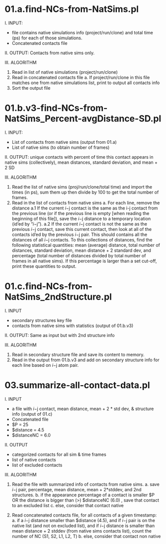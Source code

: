 # 01.a.find-NCs-from-NatSims.pl
I. INPUT: 
- file contains native simulations info (project/run/clone) and total time (ps) for each of those simulations.
- Concatenated contacts file

II. OUTPUT: Contacts from native sims only.

III. ALGORITHM
1. Read in list of native simulations (project/run/clone)
2. Read in concatenated contacts file
a. If project/run/clone in this file matches one from native simulations list, print to output all contacts info
3. Sort the output file


# 01.b.v3-find-NCs-from-NatSims_Percent-avgDistance-SD.pl
I. INPUT:
- List of contacts from native sims (output from 01.a)
- List of native sims (to obtain number of frames)

II. OUTPUT: unique contacts with percent of time this contact appears in native sims (collectively), mean distances, standard deviation, and mean + 2 SD

III. ALGORITHM
1. Read the list of native sims (proj/run/clone/total time) and import the times (in ps), sum them up then divide by 100 to get the total number of frames.
2. Read in the list of contacts from native sims
a. For each line, remove the distance
a.1 If the current $i-$j contact is the same as the i-j contact from the previous line (or if the previous line is empty [when reading the beginning of this file]), save the $i-$j distance to a temporary location (id’ed by “$i-$j”).
a.2 If the current $i-$j contact is not the same as the previous $i-$j contact, save this current contact, then look at all of the contacts id’ed by the previous $i-$j pair. This should contains all the distances of all $i-$j contacts. To this collections of distances, find the following statistical quantities: mean (average) distance, total number of distances, standard deviation, mean distance + 2 standard dev, and percentage (total number of distances divided by total number of frames in all native sims). If this percentage is larger than a set cut-off, print these quantities to output.


# 01.c.find-NCs-from-NatSims_2ndStructure.pl
I. INPUT
- secondary structures key file
- contacts from native sims with statistics (output of 01.b.v3)

II. OUTPUT: Same as input but with 2nd structure info

III. ALGORITHM
1. Read in secondary structure file and save its content to memory.
2. Read in the output from 01.b.v3 and add on secondary structure info for each line based on $i-$j atom pair.


# 03.summarize-all-contact-data.pl
I. INPUT
- a file with $i-$j contact, mean distance, mean + 2 * std dev, & structure info (output of 01.c)
- Concatenated file
- $P = 25
- $distance = 4.5
- $distanceNC = 6.0

II. OUTPUT
- categorized contacts for all sim & time frames
- list of native contacts
- list of excluded contacts

III. ALGORITHM

1. Read the file with summarized info of contacts from native sims.
a. save $i-$j pair, percentage, mean distance, mean + 2*stddev, and 2nd structures.
b. if the appearance percentage of a contact is smaller $P OR the distance is bigger than (>) $distanceNC (6.0) , save that contact to an excluded list
c. else, consider that contact native

2. Read concatenated contacts file, for all contacts of a given timestamp:
a. if a $i-$j distance smaller than $distance (4.5), and if $i-$j pair is on the native list (and not on excluded list), and if  $i-$j distance is smaller than mean distance + 2 stddev (from native sims contacts list), count the number of NC (S1, S2, L1, L2, T)
b. else, consider that contact non native
